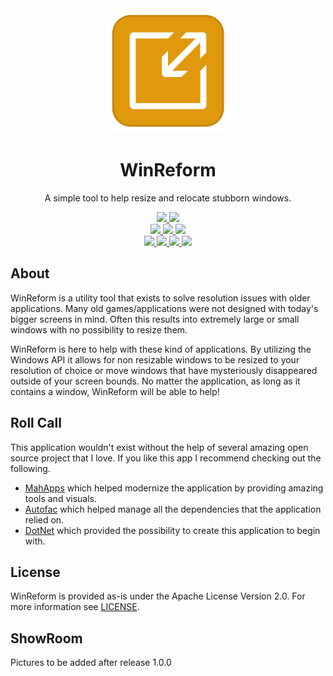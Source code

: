 <div align="center">
    <a href="https://github.com/AKruimink/WinReform">
        <img alt="WinReform" height="200" width="200" src="https://raw.githubusercontent.com/AKruimink/WinReform/develop/docs/logo.png">
    </a>
    <h1>WinReform</h1>
    <p>
        A simple tool to help resize and relocate stubborn windows.
    </p>
    <!-- Project Info Badges -->
    <a href="https://github.com/nblockchain/AKruimink/WinReform/develop/LICENCE.md">
        <img src="https://img.shields.io/github/license/AKruimink/WinReform.svg?style=flat-square">
    </a>
    <a href="https://github.com/AKruimink/WinReform/releases/latest">
        <img src="https://img.shields.io/github/release/AKruimink/WinReform.svg?style=flat-square">
    </a>
    <br>
    <!-- CD/CI Badges-->
    <a href="https://github.com/AKruimink/WinReform/actions?query=workflow%3A%22master-build%22">
        <img src="https://github.com/AKruimink/WinReform/workflows/Test%20and%20Build/badge.svg?branch=master">
    </a>
    <a href="https://github.com/AKruimink/WinReform/actions?query=workflow%3A%22develop-build%22">
        <img src="https://github.com/AKruimink/WinReform/workflows/Test%20and%20Build/badge.svg?branch=develop">
    </a>
    <a href="https://github.com/AKruimink/WinReform/actions?query=workflow%3A%22unit-tests%22">
        <img src="https://github.com/AKruimink/WinReform/workflows/Test%20and%20Build/badge.svg?branch=master">
    </a>
    <br>
    <!--Issues and Pull Request Badges -->
    <a href="https://github.com/AKruimink/WinReform/issues">
        <img src="https://img.shields.io/github/issues-raw/AKruimink/WinReform.svg?style=flat-square">
    </a>
    <a href="https://github.com/AKruimink/WinReform/issues">
        <img src="https://img.shields.io/github/issues-closed-raw/AKruimink/WinReform.svg?style=flat-square">
    </a>
    <a href="https://github.com/AKruimink/WinReform/pulls">
        <img src="https://img.shields.io/github/issues-pr-raw/AKruimink/WinReform.svg?style=flat-square">
    </a>
    <a href="https://github.com/AKruimink/WinReform/pulls">
        <img src="https://img.shields.io/github/issues-pr-closed-raw/AKruimink/WinReform.svg?style=flat-square">
    </a>
  </a>
</div>

## About
WinReform is a utility tool that exists to solve resolution issues with older applications.
Many old games/applications were not designed with today's bigger screens in mind. 
Often this results into extremely large or small windows with no possibility to resize them.

WinReform is here to help with these kind of applications. 
By utilizing the Windows API it allows for non resizable windows to be resized to your resolution of choice or move windows that have mysteriously disappeared outside of your screen bounds.
No matter the application, as long as it contains a window, WinReform will be able to help!


## Roll Call
This application wouldn't exist without the help of several amazing open source project that I love. If you like this app I recommend checking out the following.

 - [MahApps](https://github.com/MahApps/MahApps.Metro) which helped modernize the application by providing amazing tools and visuals.
 - [Autofac](https://github.com/autofac/Autofac) which helped manage all the dependencies that the application relied on.
 - [DotNet](https://github.com/dotnet/core) which provided the possibility to create this application to begin with.

## License
WinReform is provided as-is under the Apache License Version 2.0. For more information see [LICENSE](./LICENSE.md).

## ShowRoom
Pictures to be added after release 1.0.0
